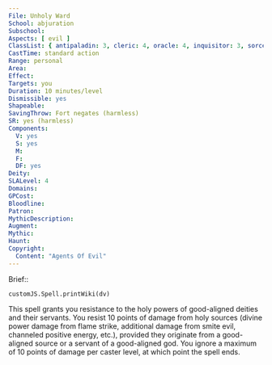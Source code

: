 ```yaml
---
File: Unholy Ward
School: abjuration
Subschool: 
Aspects: [ evil ]
ClassList: { antipaladin: 3, cleric: 4, oracle: 4, inquisitor: 3, sorcerer: 4, wizard: 4 }
CastTime: standard action
Range: personal
Area: 
Effect: 
Targets: you
Duration: 10 minutes/level
Dismissible: yes
Shapeable: 
SavingThrow: Fort negates (harmless)
SR: yes (harmless)
Components:
  V: yes
  S: yes
  M: 
  F: 
  DF: yes
Deity: 
SLALevel: 4
Domains: 
GPCost: 
Bloodline: 
Patron: 
MythicDescription: 
Augment: 
Mythic: 
Haunt: 
Copyright:
  Content: "Agents Of Evil"
---
```

Brief:: 

```dataviewjs
customJS.Spell.printWiki(dv)
```

This spell grants you resistance to the holy powers of good-aligned deities and their servants. You resist 10 points of damage from holy sources (divine power damage from flame strike, additional damage from smite evil, channeled positive energy, etc.), provided they originate from a good-aligned source or a servant of a good-aligned god. You ignore a maximum of 10 points of damage per caster level, at which point the spell ends.
